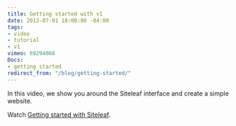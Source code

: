 ```yaml
---
title: Getting started with v1
date: 2013-07-01 18:00:00 -04:00
tags:
- video
- tutorial
- v1
vimeo: 69294068
Docs:
- getting started
redirect_from: "/blog/getting-started/"
---
```


In this video, we show you around the Siteleaf interface and create a simple website.

Watch <a href="https://vimeo.com/69294068">Getting started with Siteleaf</a>.
